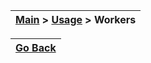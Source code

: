 | [Main](/README.md) > [Usage](/docs/Usage.md) > Workers |
|--------------------------------------------------------|

| [Go Back](/README.md) |
|-----------------------| 